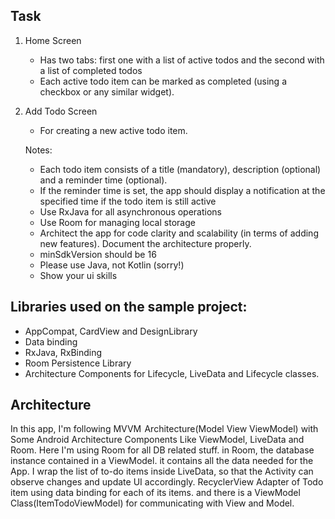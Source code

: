 ## Task

1. Home Screen
	- Has two tabs: first one with a list of active todos and the second with a list of completed todos
	- Each active todo item can be marked as completed (using a checkbox or any similar widget).
2. Add Todo Screen
	- For creating a new active todo item.

   Notes:
	- Each todo item consists of a title (mandatory), description (optional) and a reminder time (optional).
	- If the reminder time is set, the app should display a notification at the specified time if the todo item is still active
	- Use RxJava for all asynchronous operations
	- Use Room for managing local storage
	- Architect the app for code clarity and scalability (in terms of adding new features). Document the architecture properly.
	- minSdkVersion should be 16
	- Please use Java, not Kotlin (sorry!)
	- Show your ui skills
	
## Libraries used on the sample project:
	
 - AppCompat, CardView and DesignLibrary
 - Data binding
 - RxJava, RxBinding
 - Room Persistence Library
 - Architecture Components for Lifecycle, LiveData and Lifecycle classes.
 
## Architecture

In this app, I'm following MVVM  Architecture(Model View ViewModel) with Some Android Architecture Components Like ViewModel, LiveData and Room.
Here I'm using Room for all DB related stuff. in Room, the database instance contained in a ViewModel. it contains all the data needed for the App. I wrap the list of to-do items inside LiveData, so that the Activity can observe changes and update UI accordingly.
RecyclerView Adapter of Todo item using data binding for each of its items. and there is a ViewModel Class(ItemTodoViewModel) for communicating with View and Model.